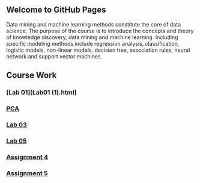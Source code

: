 ## Welcome to GitHub Pages

Data mining and machine learning methods constitute the core of data science. The purpose of the course is to introduce the concepts and theory of knowledge discovery, data mining and machine learning. Including specific modeling methods include regression analysis, classification, logistic models, non-linear models, decision tree, association rules, neural network and support vector machines.


## Course Work

### [Lab 01](Lab01 (1).html)
### [PCA](PCA.html)
### [Lab 03](Lab03.html)
### [Lab 05](Lab05.html)
### [Assignment 4](Assignment4.html)
### [Assignment 5](Assignment5.html)
